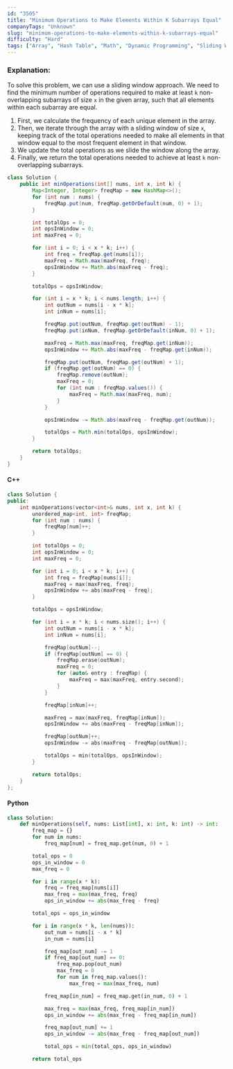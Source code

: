 ```yaml
---
id: "3505"
title: "Minimum Operations to Make Elements Within K Subarrays Equal"
companyTags: "Unknown"
slug: "minimum-operations-to-make-elements-within-k-subarrays-equal"
difficulty: "Hard"
tags: ["Array", "Hash Table", "Math", "Dynamic Programming", "Sliding Window", "Heap (Priority Queue)"]
---
```


### Explanation:
To solve this problem, we can use a sliding window approach. We need to find the minimum number of operations required to make at least `k` non-overlapping subarrays of size `x` in the given array, such that all elements within each subarray are equal.

1. First, we calculate the frequency of each unique element in the array.
2. Then, we iterate through the array with a sliding window of size `x`, keeping track of the total operations needed to make all elements in that window equal to the most frequent element in that window.
3. We update the total operations as we slide the window along the array.
4. Finally, we return the total operations needed to achieve at least `k` non-overlapping subarrays.

```java
class Solution {
    public int minOperations(int[] nums, int x, int k) {
        Map<Integer, Integer> freqMap = new HashMap<>();
        for (int num : nums) {
            freqMap.put(num, freqMap.getOrDefault(num, 0) + 1);
        }

        int totalOps = 0;
        int opsInWindow = 0;
        int maxFreq = 0;

        for (int i = 0; i < x * k; i++) {
            int freq = freqMap.get(nums[i]);
            maxFreq = Math.max(maxFreq, freq);
            opsInWindow += Math.abs(maxFreq - freq);
        }

        totalOps = opsInWindow;

        for (int i = x * k; i < nums.length; i++) {
            int outNum = nums[i - x * k];
            int inNum = nums[i];

            freqMap.put(outNum, freqMap.get(outNum) - 1);
            freqMap.put(inNum, freqMap.getOrDefault(inNum, 0) + 1);

            maxFreq = Math.max(maxFreq, freqMap.get(inNum));
            opsInWindow += Math.abs(maxFreq - freqMap.get(inNum));

            freqMap.put(outNum, freqMap.get(outNum) + 1);
            if (freqMap.get(outNum) == 0) {
                freqMap.remove(outNum);
                maxFreq = 0;
                for (int num : freqMap.values()) {
                    maxFreq = Math.max(maxFreq, num);
                }
            }

            opsInWindow -= Math.abs(maxFreq - freqMap.get(outNum));

            totalOps = Math.min(totalOps, opsInWindow);
        }

        return totalOps;
    }
}
```

#### C++
```cpp
class Solution {
public:
    int minOperations(vector<int>& nums, int x, int k) {
        unordered_map<int, int> freqMap;
        for (int num : nums) {
            freqMap[num]++;
        }

        int totalOps = 0;
        int opsInWindow = 0;
        int maxFreq = 0;

        for (int i = 0; i < x * k; i++) {
            int freq = freqMap[nums[i]];
            maxFreq = max(maxFreq, freq);
            opsInWindow += abs(maxFreq - freq);
        }

        totalOps = opsInWindow;

        for (int i = x * k; i < nums.size(); i++) {
            int outNum = nums[i - x * k];
            int inNum = nums[i];

            freqMap[outNum]--;
            if (freqMap[outNum] == 0) {
                freqMap.erase(outNum);
                maxFreq = 0;
                for (auto& entry : freqMap) {
                    maxFreq = max(maxFreq, entry.second);
                }
            }

            freqMap[inNum]++;

            maxFreq = max(maxFreq, freqMap[inNum]);
            opsInWindow += abs(maxFreq - freqMap[inNum]);

            freqMap[outNum]++;
            opsInWindow -= abs(maxFreq - freqMap[outNum]);

            totalOps = min(totalOps, opsInWindow);
        }

        return totalOps;
    }
};
```

#### Python
```python
class Solution:
    def minOperations(self, nums: List[int], x: int, k: int) -> int:
        freq_map = {}
        for num in nums:
            freq_map[num] = freq_map.get(num, 0) + 1

        total_ops = 0
        ops_in_window = 0
        max_freq = 0

        for i in range(x * k):
            freq = freq_map[nums[i]]
            max_freq = max(max_freq, freq)
            ops_in_window += abs(max_freq - freq)

        total_ops = ops_in_window

        for i in range(x * k, len(nums)):
            out_num = nums[i - x * k]
            in_num = nums[i]

            freq_map[out_num] -= 1
            if freq_map[out_num] == 0:
                freq_map.pop(out_num)
                max_freq = 0
                for num in freq_map.values():
                    max_freq = max(max_freq, num)

            freq_map[in_num] = freq_map.get(in_num, 0) + 1

            max_freq = max(max_freq, freq_map[in_num])
            ops_in_window += abs(max_freq - freq_map[in_num])

            freq_map[out_num] += 1
            ops_in_window -= abs(max_freq - freq_map[out_num])

            total_ops = min(total_ops, ops_in_window)

        return total_ops
```
